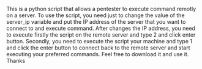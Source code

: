 This is a python script that allows a pentester to execute command remotly on a server. To use the script, you need just to change the value of the server_ip variable and put the IP address of the server that you want to connect to and execute command. After changes the IP address, you need to execute firstly the script on the remote server and type 2 and click enter button. Secondly, you need to execute the script your machine and type 1 and click the enter button to connect back to the remote server and start executing your preferred commands. Feel free to download it and use it. Thanks
